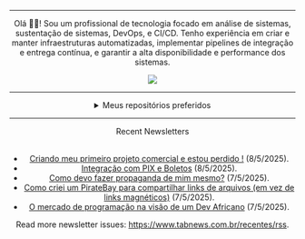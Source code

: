 <div align="center">
<hr>
<p>Olá 👋🏾! Sou um profissional de tecnologia focado em análise de sistemas, sustentação de sistemas, DevOps, e CI/CD. Tenho experiência em criar e manter infraestruturas automatizadas, implementar pipelines de integração e entrega contínua, e garantir a alta disponibilidade e performance dos sistemas.</p>
  <img src="https://media.giphy.com/media/yAGIvCiwPJn5C/giphy.gif">
<hr>
  <details>
  <summary>Meus repositórios preferidos</summary>
  <br />
  Alguns dos meus melhores repositórios:
  <br />
<br />
  <ul><li><a href=https://github.com/commitgeist/aluratube target="_blank" rel="noopener noreferrer">commitgeist/aluratube</a> (<b>0</b> ✨ and <b>0</b> 🍴): Aluratube - Desenvolvido durante a imersão React da Alura no final de 2022</li><li><a href=https://github.com/commitgeist/nlw-ia target="_blank" rel="noopener noreferrer">commitgeist/nlw-ia</a> (<b>0</b> ✨ and <b>0</b> 🍴): Projeto desenvolvido durante a NLW IA - Usando a API da OPENAI</li><li><a href=https://github.com/commitgeist/nlw-journey-ia target="_blank" rel="noopener noreferrer">commitgeist/nlw-journey-ia</a> (<b>0</b> ✨ and <b>0</b> 🍴): NLW IA - Agent de viagens usando python + langchain + GPT</li>
<li>More coming soon :).</li>
</ul>
  </details>
  <hr/>
    <summary>Recent Newsletters</summary>
  <br />
  <ul>
    <li><a href=https://www.tabnews.com.br/gabrielbaiano/criando-meu-primeiro-projeto-comercial-e-estou-perdido target="_blank" rel="noopener noreferrer">Criando meu primeiro projeto comercial e estou perdido !</a> (8/5/2025).</li><li><a href=https://www.tabnews.com.br/carlosmms/integracao-com-pix-e-boletos target="_blank" rel="noopener noreferrer">Integração com PIX e Boletos</a> (8/5/2025).</li><li><a href=https://www.tabnews.com.br/DevFalco/como-devo-fazer-propaganda-de-mim-mesmo target="_blank" rel="noopener noreferrer">Como devo fazer propaganda de mim mesmo?</a> (7/5/2025).</li><li><a href=https://www.tabnews.com.br/nelsonflores/como-criei-um-piratebay-para-compartilhar-links-de-arquivos-em-vez-de-links-magneticos target="_blank" rel="noopener noreferrer">Como criei um PirateBay para compartilhar links de arquivos (em vez de links magnéticos)</a> (7/5/2025).</li><li><a href=https://www.tabnews.com.br/nelsonflores/o-mercado-de-programacao-na-visao-de-um-dev-africano target="_blank" rel="noopener noreferrer">O mercado de programação na visão de um Dev Africano</a> (7/5/2025).</li>
  </ul>
<p>Read more newsletter issues: <a href="https://www.tabnews.com.br/recentes/rss">https://www.tabnews.com.br/recentes/rss</a>.</p>
  </details>
